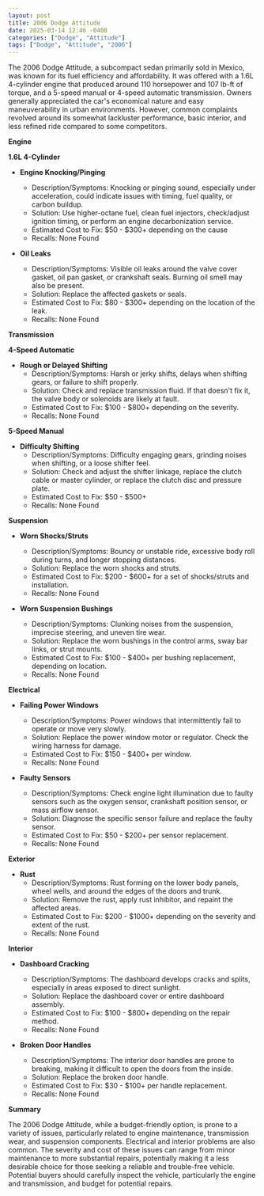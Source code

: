 ```yaml
---
layout: post
title: 2006 Dodge Attitude
date: 2025-03-14 12:46 -0400
categories: ["Dodge", "Attitude"]
tags: ["Dodge", "Attitude", "2006"]
---
```

The 2006 Dodge Attitude, a subcompact sedan primarily sold in Mexico, was known for its fuel efficiency and affordability. It was offered with a 1.6L 4-cylinder engine that produced around 110 horsepower and 107 lb-ft of torque, and a 5-speed manual or 4-speed automatic transmission. Owners generally appreciated the car's economical nature and easy maneuverability in urban environments. However, common complaints revolved around its somewhat lackluster performance, basic interior, and less refined ride compared to some competitors.

**Engine**

**1.6L 4-Cylinder**

*   **Engine Knocking/Pinging**
    *   Description/Symptoms: Knocking or pinging sound, especially under acceleration, could indicate issues with timing, fuel quality, or carbon buildup.
    *   Solution: Use higher-octane fuel, clean fuel injectors, check/adjust ignition timing, or perform an engine decarbonization service.
    *   Estimated Cost to Fix: $50 - $300+ depending on the cause
    *   Recalls: None Found

*   **Oil Leaks**
    *   Description/Symptoms: Visible oil leaks around the valve cover gasket, oil pan gasket, or crankshaft seals. Burning oil smell may also be present.
    *   Solution: Replace the affected gaskets or seals.
    *   Estimated Cost to Fix: $80 - $300+ depending on the location of the leak.
    *   Recalls: None Found

**Transmission**

**4-Speed Automatic**

*   **Rough or Delayed Shifting**
    *   Description/Symptoms: Harsh or jerky shifts, delays when shifting gears, or failure to shift properly.
    *   Solution: Check and replace transmission fluid. If that doesn't fix it, the valve body or solenoids are likely at fault.
    *   Estimated Cost to Fix: $100 - $800+ depending on the severity.
    *   Recalls: None Found

**5-Speed Manual**

*   **Difficulty Shifting**
    *   Description/Symptoms: Difficulty engaging gears, grinding noises when shifting, or a loose shifter feel.
    *   Solution: Check and adjust the shifter linkage, replace the clutch cable or master cylinder, or replace the clutch disc and pressure plate.
    *   Estimated Cost to Fix: $50 - $500+
    *   Recalls: None Found

**Suspension**

*   **Worn Shocks/Struts**
    *   Description/Symptoms: Bouncy or unstable ride, excessive body roll during turns, and longer stopping distances.
    *   Solution: Replace the worn shocks and struts.
    *   Estimated Cost to Fix: $200 - $600+ for a set of shocks/struts and installation.
    *   Recalls: None Found

*   **Worn Suspension Bushings**
    *   Description/Symptoms: Clunking noises from the suspension, imprecise steering, and uneven tire wear.
    *   Solution: Replace the worn bushings in the control arms, sway bar links, or strut mounts.
    *   Estimated Cost to Fix: $100 - $400+ per bushing replacement, depending on location.
    *   Recalls: None Found

**Electrical**

*   **Failing Power Windows**
    *   Description/Symptoms: Power windows that intermittently fail to operate or move very slowly.
    *   Solution: Replace the power window motor or regulator. Check the wiring harness for damage.
    *   Estimated Cost to Fix: $150 - $400+ per window.
    *   Recalls: None Found

*   **Faulty Sensors**
    *   Description/Symptoms: Check engine light illumination due to faulty sensors such as the oxygen sensor, crankshaft position sensor, or mass airflow sensor.
    *   Solution: Diagnose the specific sensor failure and replace the faulty sensor.
    *   Estimated Cost to Fix: $50 - $200+ per sensor replacement.
    *   Recalls: None Found

**Exterior**

*   **Rust**
    *   Description/Symptoms: Rust forming on the lower body panels, wheel wells, and around the edges of the doors and trunk.
    *   Solution: Remove the rust, apply rust inhibitor, and repaint the affected areas.
    *   Estimated Cost to Fix: $200 - $1000+ depending on the severity and extent of the rust.
    *   Recalls: None Found

**Interior**

*   **Dashboard Cracking**
    *   Description/Symptoms: The dashboard develops cracks and splits, especially in areas exposed to direct sunlight.
    *   Solution: Replace the dashboard cover or entire dashboard assembly.
    *   Estimated Cost to Fix: $100 - $800+ depending on the repair method.
    *   Recalls: None Found

*   **Broken Door Handles**
    * Description/Symptoms: The interior door handles are prone to breaking, making it difficult to open the doors from the inside.
    * Solution: Replace the broken door handle.
    * Estimated Cost to Fix: $30 - $100+ per handle replacement.
    * Recalls: None Found

**Summary**

The 2006 Dodge Attitude, while a budget-friendly option, is prone to a variety of issues, particularly related to engine maintenance, transmission wear, and suspension components. Electrical and interior problems are also common. The severity and cost of these issues can range from minor maintenance to more substantial repairs, potentially making it a less desirable choice for those seeking a reliable and trouble-free vehicle. Potential buyers should carefully inspect the vehicle, particularly the engine and transmission, and budget for potential repairs.

